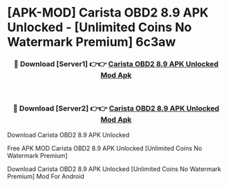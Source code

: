 # [APK-MOD] Carista OBD2 8.9 APK Unlocked - [Unlimited Coins No Watermark Premium] 6c3aw



<div align="center">
<h3>🔴 Download [Server1] 👉👉 <a href="https://momento.my/?title=Carista_OBD2_8.9_APK_Unlocked">Carista OBD2 8.9 APK Unlocked Mod Apk</a></h3><br>

<h3>🔴 Download [Server2] 👉👉 <a href="https://momento.my/?title=Carista_OBD2_8.9_APK_Unlocked">Carista OBD2 8.9 APK Unlocked Mod Apk</a></h3>
</div>



Download Carista OBD2 8.9 APK Unlocked 

Free APK MOD Carista OBD2 8.9 APK Unlocked [Unlimited Coins No Watermark Premium]

Download Carista OBD2 8.9 APK Unlocked [Unlimited Coins No Watermark Premium] Mod For Android

